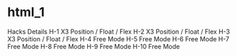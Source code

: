 # html_1
Hacks	Details
H-1	X3 Position / Float / Flex
H-2	X3 Position / Float / Flex
H-3	X3 Position / Float / Flex
H-4	Free Mode
H-5	Free Mode
H-6	Free Mode
H-7	Free Mode
H-8	Free Mode
H-9	Free Mode
H-10	Free Mode
